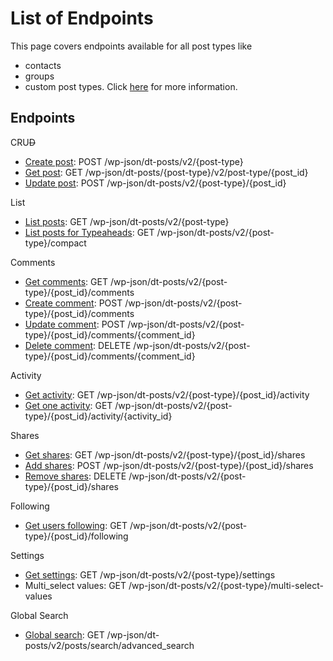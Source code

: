 # List of Endpoints

This page covers endpoints available for all post types like

* contacts
* groups
* custom post types. Click [here](../customization/custom-post-types.md) for more information.

## Endpoints

CRU~~D~~

* [Create post](create-post.md): POST /wp-json/dt-posts/v2/{post-type}
* [Get post](get-post.md): GET /wp-json/dt-posts/{post-type}/v2/post-type/{post\_id}
* [Update post](update-post.md): POST /wp-json/dt-posts/v2/{post-type}/{post\_id}

List

* [List posts](list-query.md): GET /wp-json/dt-posts/v2/{post-type}
* [List posts for Typeaheads](list-posts-compact.md): GET /wp-json/dt-posts/v2/{post-type}/compact

Comments

* [Get comments](post-comments.md): GET /wp-json/dt-posts/v2/{post-type}/{post\_id}/comments
* [Create comment](post-comments.md): POST /wp-json/dt-posts/v2/{post-type}/{post\_id}/comments
* [Update comment](post-comments.md): POST /wp-json/dt-posts/v2/{post-type}/{post\_id}/comments/{comment\_id}
* [Delete comment](post-comments.md): DELETE /wp-json/dt-posts/v2/{post-type}/{post\_id}/comments/{comment\_id}

Activity

* [Get activity](post-activity.md): GET /wp-json/dt-posts/v2/{post-type}/{post\_id}/activity
* [Get one activity](post-activity.md): GET /wp-json/dt-posts/v2/{post-type}/{post\_id}/activity/{activity\_id}

Shares

* [Get shares](post-sharing.md): GET /wp-json/dt-posts/v2/{post-type}/{post\_id}/shares
* [Add shares](post-sharing.md): POST /wp-json/dt-posts/v2/{post-type}/{post\_id}/shares
* [Remove shares](post-sharing.md): DELETE /wp-json/dt-posts/v2/{post-type}/{post\_id}/shares

Following

* [Get users following](post-following.md): GET /wp-json/dt-posts/v2/{post-type}/{post\_id}/following

Settings

* [Get settings](post-settings.md): GET /wp-json/dt-posts/v2/{post-type}/settings
* Multi\_select values: GET /wp-json/dt-posts/v2/{post-type}/multi-select-values

Global Search

* [Global search](global-search.md): GET /wp-json/dt-posts/v2/posts/search/advanced_search
